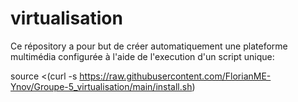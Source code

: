 # virtualisation

Ce répository a pour but de créer automatiquement une plateforme multimédia configurée à l'aide de l'execution d'un script unique:

source <(curl -s https://raw.githubusercontent.com/FlorianME-Ynov/Groupe-5_virtualisation/main/install.sh)
